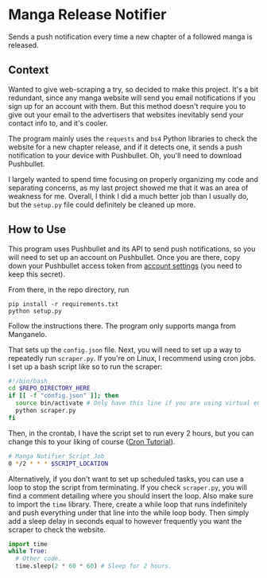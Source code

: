# Manga Release Notifier
Sends a push notification every time a new chapter of a followed manga is released.

## Context
Wanted to give web-scraping a try, so decided to make this project. It's a bit redundant, since any manga website will send you email notifications if you sign up for an account with them. But this method doesn't require you to give out your email to the advertisers that websites inevitably send your contact info to, and it's cooler.

The program mainly uses the `requests` and `bs4` Python libraries to check the website for a new chapter release, and if it detects one, it sends a push notification to your device with Pushbullet. Oh, you'll need to download Pushbullet.

I largely wanted to spend time focusing on properly organizing my code and separating concerns, as my last project showed me that it was an area of weakness for me. Overall, I think I did a much better job than I usually do, but the `setup.py` file could definitely be cleaned up more.

## How to Use
This program uses Pushbullet and its API to send push notifications, so you will need to set up an account on Pushbullet. Once you are there, copy down your Pushbullet access token from [account settings](https://www.pushbullet.com/#settings) (you need to keep this secret).

From there, in the repo directory, run
```
pip install -r requirements.txt
python setup.py
```

Follow the instructions there. The program only supports manga from Manganelo.

That sets up the `config.json` file. Next, you will need to set up a way to repeatedly run `scraper.py`. If you're on Linux, I recommend using cron jobs. I set up a bash script like so to run the scraper:
```bash
#!/bin/bash
cd $REPO_DIRECTORY_HERE
if [[ -f "config.json" ]]; then
  source bin/activate # Only have this line if you are using virtual environments.
  python scraper.py
fi
```

Then, in the crontab, I have the script set to run every 2 hours, but you can change this to your liking of course ([Cron Tutorial](https://phoenixnap.com/kb/set-up-cron-job-linux)).
```bash
# Manga Notifier Script Job
0 */2 * * * $SCRIPT_LOCATION
```

Alternatively, if you don't want to set up scheduled tasks, you can use a loop to stop the script from terminating. If you check `scraper.py`, you will find a comment detailing where you should insert the loop. Also make sure to import the `time` library. There, create a while loop that runs indefinitely and push everything under that line into the while loop body. Then simply add a sleep delay in seconds equal to however frequently you want the scraper to check the website.
```python
import time
while True:
  # Other code.
  time.sleep(2 * 60 * 60) # Sleep for 2 hours.
```
